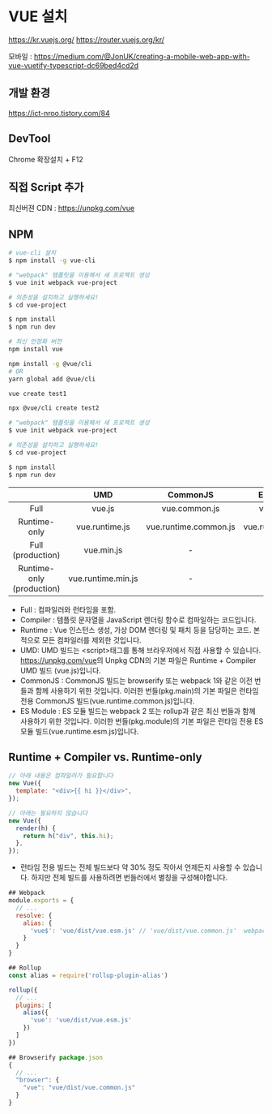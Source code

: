 # VUE 설치

<https://kr.vuejs.org/>
<https://router.vuejs.org/kr/>

모바일 :
<https://medium.com/@JonUK/creating-a-mobile-web-app-with-vue-vuetify-typescript-dc69bed4cd2d>

## 개발 환경

<https://ict-nroo.tistory.com/84>

## DevTool

Chrome 확장설치 + F12

## 직접 Script 추가

최신버젼 CDN : <https://unpkg.com/vue>

## NPM

```bash
# vue-cli 설치
$ npm install -g vue-cli

# "webpack" 템플릿을 이용해서 새 프로젝트 생성
$ vue init webpack vue-project

# 의존성을 설치하고 실행하세요!
$ cd vue-project

$ npm install
$ npm run dev
```

```bash
# 최신 안정화 버전
npm install vue

npm install -g @vue/cli
# OR
yarn global add @vue/cli

vue create test1

npx @vue/cli create test2

# "webpack" 템플릿을 이용해서 새 프로젝트 생성
$ vue init webpack vue-project

# 의존성을 설치하고 실행하세요!
$ cd vue-project

$ npm install
$ npm run dev
```

|                           |        UMD         |       CommonJS        |     ES Module      |
| :-----------------------: | :----------------: | :-------------------: | :----------------: |
|           Full            |       vue.js       |     vue.common.js     |     vue.esm.js     |
|       Runtime-only        |   vue.runtime.js   | vue.runtime.common.js | vue.runtime.esm.js |
|     Full (production)     |     vue.min.js     |           -           |         -          |
| Runtime-only (production) | vue.runtime.min.js |           -           |         -          |

- Full : 컴파일러와 런타임을 포함.
- Compiler : 템플릿 문자열을 JavaScript 렌더링 함수로 컴파일하는 코드입니다.
- Runtime : Vue 인스턴스 생성, 가상 DOM 렌더링 및 패치 등을 담당하는 코드. 본적으로 모든 컴파일러를 제외한 것입니다.
- UMD: UMD 빌드는 \<script\>태그를 통해 브라우저에서 직접 사용할 수 있습니다. <https://unpkg.com/vue>의 Unpkg CDN의 기본 파일은 Runtime + Compiler UMD 빌드 (vue.js)입니다.
- CommonJS : CommonJS 빌드는 browserify 또는 webpack 1와 같은 이전 번들과 함께 사용하기 위한 것입니다. 이러한 번들(pkg.main)의 기본 파일은 런타임 전용 CommonJS 빌드(vue.runtime.common.js)입니다.
- ES Module : ES 모듈 빌드는 webpack 2 또는 rollup과 같은 최신 번들과 함께 사용하기 위한 것입니다. 이러한 번들(pkg.module)의 기본 파일은 런타임 전용 ES 모듈 빌드(vue.runtime.esm.js)입니다.

## Runtime + Compiler vs. Runtime-only

```js
// 아래 내용은 컴파일러가 필요합니다
new Vue({
  template: "<div>{{ hi }}</div>",
});

// 아래는 필요하지 않습니다
new Vue({
  render(h) {
    return h("div", this.hi);
  },
});
```

- 런타임 전용 빌드는 전체 빌드보다 약 30% 정도 작아서 언제든지 사용할 수 있습니다. 하지만 전체 빌드를 사용하려면 번들러에서 별칭을 구성해야합니다.

```js
## Webpack
module.exports = {
  // ...
  resolve: {
    alias: {
      'vue$': 'vue/dist/vue.esm.js' // 'vue/dist/vue.common.js'  webpack 1용 입니다
    }
  }
}

## Rollup
const alias = require('rollup-plugin-alias')

rollup({
  // ...
  plugins: [
    alias({
      'vue': 'vue/dist/vue.esm.js'
    })
  ]
})

## Browserify package.json
{
  // ...
  "browser": {
    "vue": "vue/dist/vue.common.js"
  }
}
```
